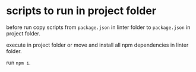 # scripts to run in project folder

before run copy scripts from `package.json` in linter folder to `package.json` in project folder.

execute in project folder or move and install all npm dependencies in linter folder.

run `npm i`.